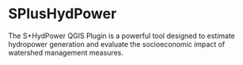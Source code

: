 # SPlusHydPower
The S+HydPower QGIS Plugin is a powerful tool designed to estimate hydropower generation and evaluate the socioeconomic impact of watershed management measures.
